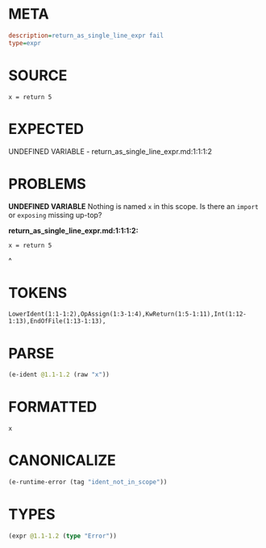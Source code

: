 # META
~~~ini
description=return_as_single_line_expr fail
type=expr
~~~
# SOURCE
~~~roc
x = return 5
~~~
# EXPECTED
UNDEFINED VARIABLE - return_as_single_line_expr.md:1:1:1:2
# PROBLEMS
**UNDEFINED VARIABLE**
Nothing is named `x` in this scope.
Is there an `import` or `exposing` missing up-top?

**return_as_single_line_expr.md:1:1:1:2:**
```roc
x = return 5
```
^


# TOKENS
~~~zig
LowerIdent(1:1-1:2),OpAssign(1:3-1:4),KwReturn(1:5-1:11),Int(1:12-1:13),EndOfFile(1:13-1:13),
~~~
# PARSE
~~~clojure
(e-ident @1.1-1.2 (raw "x"))
~~~
# FORMATTED
~~~roc
x
~~~
# CANONICALIZE
~~~clojure
(e-runtime-error (tag "ident_not_in_scope"))
~~~
# TYPES
~~~clojure
(expr @1.1-1.2 (type "Error"))
~~~
